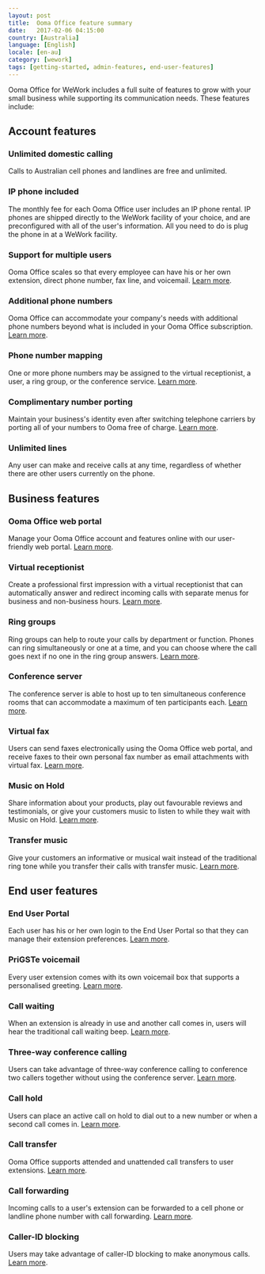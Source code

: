 ```yaml
---
layout: post
title:  Ooma Office feature summary
date:   2017-02-06 04:15:00
country: [Australia]
language: [English]
locale: [en-au]
category: [wework]
tags: [getting-started, admin-features, end-user-features]
---
```


Ooma Office for WeWork includes a full suite of features to grow with your small business while supporting its communication needs. These features include: 

## Account features

### Unlimited domestic calling

Calls to Australian cell phones and landlines are free and unlimited.

### IP phone included

The monthly fee for each Ooma Office user includes an IP phone rental. IP phones are shipped directly to the WeWork facility of your choice, and are preconfigured with all of the user's information. All you need to do is plug the phone in at a WeWork facility.

### Support for multiple users

Ooma Office scales so that every employee can have his or her own extension, direct phone number, fax line, and voicemail. [Learn more](/au/en/setting-up-extensions).

### Additional phone numbers

Ooma Office can accommodate your company's needs with additional phone numbers beyond what is included in your Ooma Office subscription. [Learn more](/au/en/adding-additional-phone-numbers).

### Phone number mapping

One or more phone numbers may be assigned to the virtual receptionist, a user, a ring group, or the conference service. [Learn more](/au/en/mapping-phone-numbers).

### Complimentary number porting

Maintain your business's identity even after switching telephone carriers by porting all of your numbers to Ooma free of charge. [Learn more](/au/en/porting-in-your-phone-numbers).

### Unlimited lines

Any user can make and receive calls at any time, regardless of whether there are other users currently on the phone. 

## Business features

### Ooma Office web portal

Manage your Ooma Office account and features online with our user-friendly web portal. [Learn more](/au/en/ooma-office-web-portal-admin-guide).

### Virtual receptionist

Create a professional first impression with a virtual receptionist that can automatically answer and redirect incoming calls with separate menus for business and non-business hours. [Learn more](/au/en/virtual-receptionist).

### Ring groups

Ring groups can help to route your calls by department or function. Phones can ring simultaneously or one at a time, and you can choose where the call goes next if no one in the ring group answers. [Learn more](/au/en/ring-groups).

### Conference server

The conference server is able to host up to ten simultaneous conference rooms that can accommodate a maximum of ten participants each. [Learn more](/au/en/conference-server).

### Virtual fax

Users can send faxes electronically using the Ooma Office web portal, and receive faxes to their own personal fax number as email attachments with virtual fax. [Learn more](/au/en/virtual-fax). 

### Music on Hold

Share information about your products, play out favourable reviews and testimonials, or give your customers music to listen to while they wait with Music on Hold. [Learn more](/au/en/music-on-hold).

### Transfer music

Give your customers an informative or musical wait instead of the traditional ring tone while you transfer their calls with transfer music. [Learn more](/au/en/transfer-music).

## End user features

### End User Portal

Each user has his or her own login to the End User Portal so that they can manage their extension preferences. [Learn more](/au/en/ooma-end-user-portal).

### PriGSTe voicemail

Every user extension comes with its own voicemail box that supports a personalised greeting. [Learn more](/au/en/voicemail).

### Call waiting

When an extension is already in use and another call comes in, users will hear the traditional call waiting beep. [Learn more](/au/en/call-waiting).

### Three-way conference calling

Users can take advantage of three-way conference calling to conference two callers together without using the conference server. [Learn more](/au/en/three-way-call-conferencing).

### Call hold

Users can place an active call on hold to dial out to a new number or when a second call comes in. [Learn more](/au/en/placing-calls-on-hold).

### Call transfer

Ooma Office supports attended and unattended call transfers to user extensions. [Learn more](/au/en/transferring-calls).

### Call forwarding

Incoming calls to a user's extension can be forwarded to a cell phone or landline phone number with call forwarding. [Learn more](/au/en/call-forwarding).

### Caller-ID blocking

Users may take advantage of caller-ID blocking to make anonymous calls. [Learn more](/au/en/caller-id-blocking).
